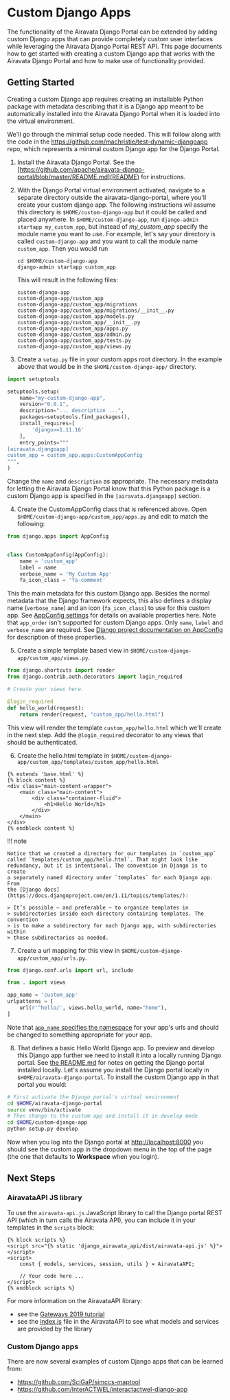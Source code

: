 # Custom Django Apps

The functionality of the Airavata Django Portal can be extended by adding custom
Django apps that can provide completely custom user interfaces while leveraging
the Airavata Django Portal REST API. This page documents how to get started with
creating a custom Django app that works with the Airavata Django Portal and how
to make use of functionality provided.

## Getting Started

Creating a custom Django app requires creating an installable Python package
with metadata describing that it is a Django app meant to be automatically
installed into the Airavata Django Portal when it is loaded into the virtual
environment.

We'll go through the minimal setup code needed. This will follow along with the
code in the <https://github.com/machristie/test-dynamic-djangoapp> repo, which
represents a minimal custom Django app for the Django Portal.

1.  Install the Airavata Django Portal. See the
    [https://github.com/apache/airavata-django-portal/blob/master/README.md](README)
    for instructions.
2.  With the Django Portal virtual environment activated, navigate to a separate
    directory outside the airavata-django-portal, where you'll create your
    custom django app. The following instructions wil assume this directory is
    `$HOME/custom-django-app` but it could be called and placed anywhere. In
    `$HOME/custom-django-app`, run `django-admin startapp my_custom_app`, but
    instead of _my_custom_app_ specify the module name you want to use. For
    example, let's say your directory is called `custom-django-app` and you want
    to call the module name `custom_app`. Then you would run

        cd $HOME/custom-django-app
        django-admin startapp custom_app

    This will result in the following files:

        custom-django-app
        custom-django-app/custom_app
        custom-django-app/custom_app/migrations
        custom-django-app/custom_app/migrations/__init__.py
        custom-django-app/custom_app/models.py
        custom-django-app/custom_app/__init__.py
        custom-django-app/custom_app/apps.py
        custom-django-app/custom_app/admin.py
        custom-django-app/custom_app/tests.py
        custom-django-app/custom_app/views.py

3.  Create a `setup.py` file in your custom apps root directory. In the example
    above that would be in the `$HOME/custom-django-app/` directory.

```python
import setuptools

setuptools.setup(
    name="my-custom-django-app",
    version="0.0.1",
    description="... description ...",
    packages=setuptools.find_packages(),
    install_requires=[
        'django>=1.11.16'
    ],
    entry_points="""
[airavata.djangoapp]
custom_app = custom_app.apps:CustomAppConfig
""",
)
```

Change the `name` and `description` as appropriate. The necessary metadata for
letting the Airavata Django Portal know that this Python package is a custom
Django app is specified in the `[airavata.djangoapp]` section.

4.  Create the CustomAppConfig class that is referenced above. Open
    `$HOME/custom-django-app/custom_app/apps.py` and edit to match the
    following:

```python
from django.apps import AppConfig


class CustomAppConfig(AppConfig):
    name = 'custom_app'
    label = name
    verbose_name = 'My Custom App'
    fa_icon_class = 'fa-comment'
```

This the main metadata for this custom Django app. Besides the normal metadata
that the Django framework expects, this also defines a display name
(`verbose_name`) and an icon (`fa_icon_class`) to use for this custom app. See
[AppConfig settings](./new_django_app.md#integrating-with-the-django-portal) for
details on available properties here. Note that `app_order` isn't supported for
custom Django apps. Only `name`, `label` and `verbose_name` are required. See
[Django project documentation on AppConfig](https://docs.djangoproject.com/en/1.11/ref/applications/#application-configuration)
for description of these properties.

5.  Create a simple template based view in
    `$HOME/custom-django-app/custom_app/views.py`.

```python
from django.shortcuts import render
from django.contrib.auth.decorators import login_required

# Create your views here.

@login_required
def hello_world(request):
    return render(request, "custom_app/hello.html")
```

This view will render the template `custom_app/hello.html` which we'll create in
the next step. Add the `@login_required` decorator to any views that should be
authenticated.

6.  Create the hello.html template in
    `$HOME/custom-django-app/custom_app/templates/custom_app/hello.html`

```django
{% extends 'base.html' %}
{% block content %}
<div class="main-content-wrapper">
    <main class="main-content">
        <div class="container-fluid">
            <h1>Hello World</h1>
        </div>
    </main>
</div>
{% endblock content %}
```

!!! note

    Notice that we created a directory for our templates in `custom_app`
    called `templates/custom_app/hello.html`. That might look like
    redundancy, but it is intentional. The convention in Django is to create
    a separately named directory under `templates` for each Django app. From
    the [Django docs](https://docs.djangoproject.com/en/1.11/topics/templates/):

    > It’s possible – and preferable – to organize templates in
    > subdirectories inside each directory containing templates. The convention
    > is to make a subdirectory for each Django app, with subdirectories within
    > those subdirectories as needed.

7.  Create a url mapping for this view in
    `$HOME/custom-django-app/custom_app/urls.py`.

```python
from django.conf.urls import url, include

from . import views

app_name = 'custom_app'
urlpatterns = [
    url(r'^hello/', views.hello_world, name="home"),
]
```

Note that
[`app_name` specifies the namespace](https://docs.djangoproject.com/en/1.11/topics/http/urls/#url-namespaces-and-included-urlconfs)
for your app's urls and should be changed to something appropriate for your app.

8. That defines a basic Hello World Django app. To preview and develop this
   Django app further we need to install it into a locally running Django
   portal. See
   [the README.md](https://github.com/apache/airavata-django-portal/blob/master/README.md)
   for notes on getting the Django portal installed locally. Let's assume you
   install the Django portal locally in `$HOME/airavata-django-portal`. To
   install the custom Django app in that portal you would:

```bash
# First activate the Django portal's virtual environment
cd $HOME/airavata-django-portal
source venv/bin/activate
# Then change to the custom app and install it in develop mode
cd $HOME/custom-django-app
python setup.py develop
```

Now when you log into the Django portal at <http://localhost:8000> you should
see the custom app in the dropdown menu in the top of the page (the one that
defaults to **Workspace** when you login).

## Next Steps

### AiravataAPI JS library

To use the `airavata-api.js` JavaScript library to call the Django portal REST
API (which in turn calls the Airavata API), you can include it in your templates
in the `scripts` block:

```django
{% block scripts %}
<script src="{% static 'django_airavata_api/dist/airavata-api.js' %}"></script>
<script>
    const { models, services, session, utils } = AiravataAPI;

    // Your code here ...
</script>
{% endblock scripts %}
```

For more information on the AiravataAPI library:

-   see the
    [Gateways 2019 tutorial](../tutorial/gateways2019_tutorial.md#tutorial-exercise-create-a-custom-django-app)
-   see the
    [index.js](https://github.com/apache/airavata-django-portal/blob/master/django_airavata/apps/api/static/django_airavata_api/js/index.js)
    file in the AiravataAPI to see what models and services are provided by the
    library

### Custom Django apps

There are now several examples of custom Django apps that can be learned from:

-   <https://github.com/SciGaP/simccs-maptool>
-   <https://github.com/InterACTWEL/interactactwel-django-app>
